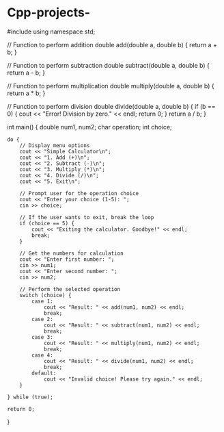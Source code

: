 # Cpp-projects-
#include <iostream>
using namespace std;

// Function to perform addition
double add(double a, double b) {
    return a + b;
}

// Function to perform subtraction
double subtract(double a, double b) {
    return a - b;
}

// Function to perform multiplication
double multiply(double a, double b) {
    return a * b;
}

// Function to perform division
double divide(double a, double b) {
    if (b == 0) {
        cout << "Error! Division by zero." << endl;
        return 0;
    }
    return a / b;
}

int main() {
    double num1, num2;
    char operation;
    int choice;

    do {
        // Display menu options
        cout << "Simple Calculator\n";
        cout << "1. Add (+)\n";
        cout << "2. Subtract (-)\n";
        cout << "3. Multiply (*)\n";
        cout << "4. Divide (/)\n";
        cout << "5. Exit\n";

        // Prompt user for the operation choice
        cout << "Enter your choice (1-5): ";
        cin >> choice;

        // If the user wants to exit, break the loop
        if (choice == 5) {
            cout << "Exiting the calculator. Goodbye!" << endl;
            break;
        }

        // Get the numbers for calculation
        cout << "Enter first number: ";
        cin >> num1;
        cout << "Enter second number: ";
        cin >> num2;

        // Perform the selected operation
        switch (choice) {
            case 1:
                cout << "Result: " << add(num1, num2) << endl;
                break;
            case 2:
                cout << "Result: " << subtract(num1, num2) << endl;
                break;
            case 3:
                cout << "Result: " << multiply(num1, num2) << endl;
                break;
            case 4:
                cout << "Result: " << divide(num1, num2) << endl;
                break;
            default:
                cout << "Invalid choice! Please try again." << endl;
        }

    } while (true);

    return 0;
}

